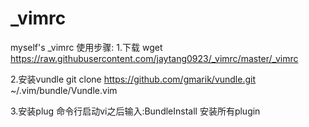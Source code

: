 # _vimrc
myself's _vimrc
使用步骤:
1.下载
wget https://raw.githubusercontent.com/jaytang0923/_vimrc/master/_vimrc

2.安装vundle
git clone https://github.com/gmarik/vundle.git ~/.vim/bundle/Vundle.vim

3.安装plug
命令行启动vi之后输入:BundleInstall 安装所有plugin
